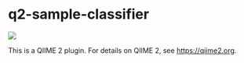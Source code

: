 # q2-sample-classifier

![](https://github.com/qiime2/q2-sample-classifier/workflows/ci-dev/badge.svg)

This is a QIIME 2 plugin. For details on QIIME 2, see https://qiime2.org.